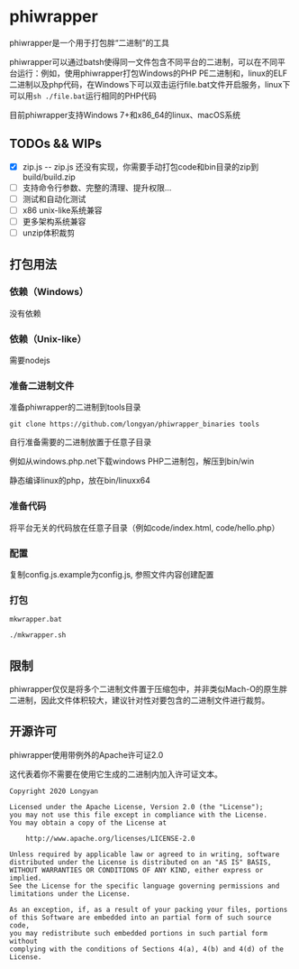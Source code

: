 # phiwrapper

phiwrapper是一个用于打包胖“二进制”的工具

phiwrapper可以通过batsh使得同一文件包含不同平台的二进制，可以在不同平台运行：例如，使用phiwrapper打包Windows的PHP PE二进制和，linux的ELF二进制以及php代码，在Windows下可以双击运行file.bat文件开启服务，linux下可以用`sh ./file.bat`运行相同的PHP代码

目前phiwrapper支持Windows 7+和x86_64的linux、macOS系统

## TODOs && WIPs

- [x] zip.js -- zip.js 还没有实现，你需要手动打包code和bin目录的zip到build/build.zip
- [ ] 支持命令行参数、完整的清理、提升权限...
- [ ] 测试和自动化测试
- [ ] x86 unix-like系统兼容
- [ ] 更多架构系统兼容
- [ ] unzip体积裁剪

## 打包用法

### 依赖（Windows）

没有依赖

### 依赖（Unix-like）

需要nodejs

### 准备二进制文件

准备phiwrapper的二进制到tools目录

```
git clone https://github.com/longyan/phiwrapper_binaries tools
```

自行准备需要的二进制放置于任意子目录

例如从windows.php.net下载windows PHP二进制包，解压到bin/win

静态编译linux的php，放在bin/linuxx64

### 准备代码

将平台无关的代码放在任意子目录（例如code/index.html, code/hello.php）

### 配置

复制config.js.example为config.js, 参照文件内容创建配置

### 打包

```batsh
mkwrapper.bat
```
```bash
./mkwrapper.sh
```

## 限制

phiwrapper仅仅是将多个二进制文件置于压缩包中，并非类似Mach-O的原生胖二进制，因此文件体积较大，建议针对性对要包含的二进制文件进行裁剪。

## 开源许可

phiwrapper使用带例外的Apache许可证2.0

这代表着你不需要在使用它生成的二进制内加入许可证文本。

```
Copyright 2020 Longyan

Licensed under the Apache License, Version 2.0 (the "License");
you may not use this file except in compliance with the License.
You may obtain a copy of the License at

    http://www.apache.org/licenses/LICENSE-2.0

Unless required by applicable law or agreed to in writing, software
distributed under the License is distributed on an "AS IS" BASIS,
WITHOUT WARRANTIES OR CONDITIONS OF ANY KIND, either express or implied.
See the License for the specific language governing permissions and
limitations under the License.

As an exception, if, as a result of your packing your files, portions
of this Software are embedded into an partial form of such source code,
you may redistribute such embedded portions in such partial form without
complying with the conditions of Sections 4(a), 4(b) and 4(d) of the License.
```
